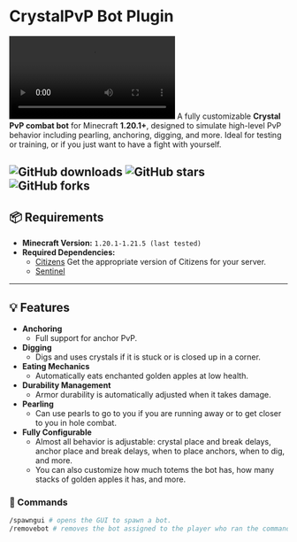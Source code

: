 # CrystalPvP Bot Plugin
![Demonstration](https://github.com/trxshonzaza/CrystalBot/raw/refs/heads/main/2025_07_25_18_05_19%20-%20Trim.mp4?raw=true)
A fully customizable **Crystal PvP combat bot** for Minecraft **1.20.1+**, designed to simulate high-level PvP behavior including pearling, anchoring, digging, and more. Ideal for testing or training, or if you just want to have a fight with yourself.

![GitHub downloads](https://img.shields.io/github/downloads/trxshonzaza/CrystalBot/total?label=Downloads) ![GitHub stars](https://img.shields.io/github/stars/trxshonzaza/CrystalBot?style=social) ![GitHub forks](https://img.shields.io/github/forks/trxshonzaza/CrystalBot?style=social)
---

## 📦 Requirements

- **Minecraft Version:** `1.20.1-1.21.5 (last tested)`
- **Required Dependencies:**
  - [Citizens](https://www.spigotmc.org/resources/citizens.13811/) Get the appropriate version of Citizens for your server.
  - [Sentinel](https://www.spigotmc.org/resources/sentinel.22017/)

---

## 💡 Features

- **Anchoring**
  - Full support for anchor PvP.
- **Digging**
  - Digs and uses crystals if it is stuck or is closed up in a corner.
- **Eating Mechanics**
  - Automatically eats enchanted golden apples at low health.
- **Durability Management**
  - Armor durability is automatically adjusted when it takes damage.
- **Pearling**
  - Can use pearls to go to you if you are running away or to get closer to you in hole combat.
- **Fully Configurable**
  - Almost all behavior is adjustable: crystal place and break delays, anchor place and break delays, when to place anchors, when to dig, and more.
  - You can also customize how much totems the bot has, how many stacks of golden apples it has, and more.

### 💬 Commands

```bash
/spawngui # opens the GUI to spawn a bot.
/removebot # removes the bot assigned to the player who ran the command.
